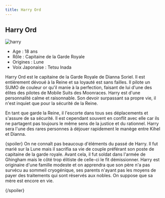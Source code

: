 ```yaml
---
title: Harry Ord
---
```


Harry Ord
---------

![harry](/images/stories/saga/turnagundam/persos/moonrace/harry.jpg)
- Age : 18 ans  
- Rôle : Capitaine de la Garde Royale  
- Origines : Lune  
- Voix Japonaise : Tetsu Inada


Harry Ord est le capitaine de la Garde Royale de Dianna Soriel. Il est entièrement dévoué à la Reine et sa loyauté est sans failles. Il pilote un SUMO de couleur or qu'il manie à la perfection, faisant de lui d'une des élites des pilotes de Mobile Suits des Moonraces. Harry est d'une personnalité calme et raisonnable. Son devoir surpassant sa propre vie, il n'est inquiet que pour la sécurité de la Reine.


En tant que garde la Reine, il l'escorte dans tous ses déplacements et s'assure de sa sécurité. Il est cependant souvent en conflit avec elle car ils ne partagent pas toujours le même sens de la justice et du rationnel. Harry sera l'une des rares personnes à déjouer rapidement le manège entre Kihel et Dianna.


{spoiler}
On ne connaît pas beaucoup d'éléments du passé de Harry. Il fut marié sur la Lune mais il sacrifia sa vie de couple préférant son poste de capitaine de la garde royale. Avant cela, il fut soldat dans l'armée de Ghingham mais le côté trop élitiste de celle-ci le fit démissionner. Harry est originaire d'une famille modeste et on apprendra que son père n'a pas survécu au sommeil cryogénique, ses parents n'ayant pas les moyens de payer des traitements qui sont réservés aux nobles. On suppose que sa mère est encore en vie.


{/spoiler}